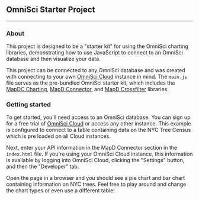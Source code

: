 ## OmniSci Starter Project
------------
### About
This project is designed to be a "starter kit" for using the OmniSci charting libraries, demonstrating how to use JavaScript to connect to an OmniSci database and then visualize your data.  

This project can be connected to any OmniSci database and was created with connecting to your own [OmniSci Cloud](https://www.omnisci.com/cloud) instance in mind.  The `main.js` file serves as the pre-bundled OmniSci starter kit, which includes the [MapDC Charting](https://github.com/omnisci/mapd-charting), [MapD Connector](https://github.com/omnisci/mapd-connector), and [MapD Crossfilter](https://github.com/omnisci/mapd-crossfilter) libraries.

### Getting started
To get started, you'll need access to an OmniSci database.  You can sign up for a free trial of [OmniSci Cloud](https://www.omnisci.com/cloud) or access any other instance.  This example is configured to connect to a table containing data on the NYC Tree Census which is pre loaded on all Cloud instances.

Next, enter your API information in the MapD Connector section in the `index.html` file.  If you're using your OmniSci Cloud instance, this information is available by logging into OmniSci Cloud, clicking the "Settings" button, and then the "Developer" tab. 

Open the page in a browser and you should see a pie chart and bar chart containing information on NYC trees.  Feel free to play around and change the chart types or even use a different table!